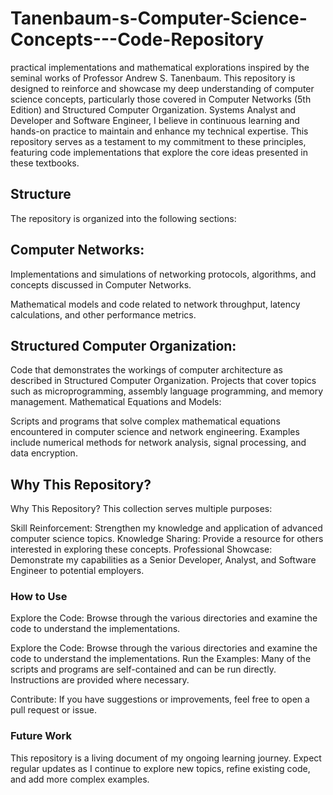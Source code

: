 # Tanenbaum-s-Computer-Science-Concepts---Code-Repository
practical implementations and mathematical explorations inspired by the seminal works of Professor Andrew S. Tanenbaum. This repository is designed to reinforce and showcase my deep understanding of computer science concepts, particularly those covered in Computer Networks (5th Edition) and Structured Computer Organization.
Systems Analyst and Developer and Software Engineer, I believe in continuous learning and hands-on practice to maintain and enhance my technical expertise. This repository serves as a testament to my commitment to these principles, featuring code implementations that explore the core ideas presented in these textbooks.

## Structure
The repository is organized into the following sections:

## Computer Networks:

Implementations and simulations of networking protocols, algorithms, and concepts discussed in Computer Networks.

Mathematical models and code related to network throughput, latency calculations, and other performance metrics.

## Structured Computer Organization:

Code that demonstrates the workings of computer architecture as described in Structured Computer Organization.
Projects that cover topics such as microprogramming, assembly language programming, and memory management.
Mathematical Equations and Models:

Scripts and programs that solve complex mathematical equations encountered in computer science and network engineering.
Examples include numerical methods for network analysis, signal processing, and data encryption.

## Why This Repository?

Why This Repository?
This collection serves multiple purposes:

Skill Reinforcement: Strengthen my knowledge and application of advanced computer science topics.
Knowledge Sharing: Provide a resource for others interested in exploring these concepts.
Professional Showcase: Demonstrate my capabilities as a Senior Developer, Analyst, and Software Engineer to potential employers.

### How to Use
Explore the Code: Browse through the various directories and examine the code to understand the implementations.

Explore the Code: Browse through the various directories and examine the code to understand the implementations.
Run the Examples: Many of the scripts and programs are self-contained and can be run directly. Instructions are provided where necessary.

Contribute: If you have suggestions or improvements, feel free to open a pull request or issue.

### Future Work
This repository is a living document of my ongoing learning journey. Expect regular updates as I continue to explore new topics, refine existing code, and add more complex examples.
